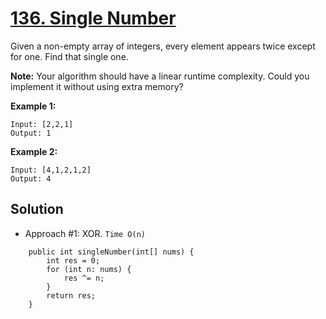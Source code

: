 # <a href='https://leetcode.com/problems/single-number/'>136. Single Number</a>

Given a non-empty array of integers, every element appears twice except for one. Find that single one.

<strong>Note:</strong>
Your algorithm should have a linear runtime complexity. Could you implement it without using extra memory?

<strong>Example 1:</strong>
```
Input: [2,2,1]
Output: 1
```
<strong>Example 2:</strong>
```
Input: [4,1,2,1,2]
Output: 4
```
## Solution
- Approach #1: XOR. ```Time O(n)```
```
    public int singleNumber(int[] nums) {
        int res = 0;
        for (int n: nums) {
            res ^= n;
        }
        return res;
    }
```
